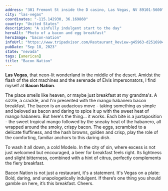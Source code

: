 ```yaml
---
address: "301 Fremont St inside the D casino, Las Vegas, NV 89101-5600"
city: "las-vegas"
coordinates: "-115.142930, 36.169860"
country: "United States"
description: "A sinfully indulgent start to the day"
heroAlt: "Photo of a bacon and egg breakfast"
heroImage: "bacon-nation"
infoUrl: "https://www.tripadvisor.com/Restaurant_Review-g45963-d25169048-Reviews-Bacon_Nation-Las_Vegas_Nevada.html"
pubDate: "Sep 18, 2023"
state: "nevada"
tags: [american]
title: "Bacon Nation"
---
```


**Las Vegas**, that neon-lit wonderland in the middle of the desert. Amidst the flash of the slot machines and the serenade of Elvis impersonators, I find myself at **Bacon Nation**.

The place smells like heaven, or maybe just breakfast at my grandma's. A sizzle, a crackle, and I'm presented with the mango habanero bacon breakfast. The bacon is an audacious move - taking something as simple and beloved as bacon and daring to spice it up with the sweet heat of mango habanero. But here's the thing... it works. Each bite is a juxtaposition - the sweet tropical mango followed by the sneaky heat of the habanero, all wrapped around the smoky, crispy bacon. The eggs, scrambled to a delicate fluffiness, and the hash browns, golden and crisp, play the role of the comforting, familiar anchors to this daring dish.

To wash it all down, a cold Modelo. In the city of sin, where excess is not just welcomed but encouraged, a beer for breakfast feels right. Its lightness and slight bitterness, combined with a hint of citrus, perfectly complements the fiery breakfast.

Bacon Nation is not just a restaurant, it's a statement. It's Vegas on a plate: Bold, daring, and unapologetically indulgent. If there’s one thing you should gamble on here, it’s this breakfast. Cheers.
